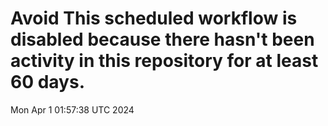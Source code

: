 # Avoid This scheduled workflow is disabled because there hasn't been activity in this repository for at least 60 days.
Mon Apr  1 01:57:38 UTC 2024
